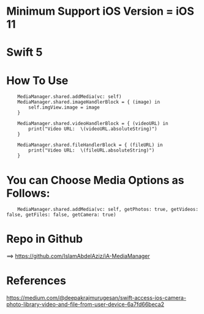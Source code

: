 #
# Minimum Support iOS Version = iOS 11
# Swift 5
#
# How To Use

        MediaManager.shared.addMedia(vc: self)
        MediaManager.shared.imageHandlerBlock = { (image) in
            self.imgView.image = image
        }
        
        MediaManager.shared.videoHandlerBlock = { (videoURL) in
            print("Video URL:  \(videoURL.absoluteString)")
        }
        
        MediaManager.shared.fileHandlerBlock = { (fileURL) in
            print("Video URL:  \(fileURL.absoluteString)")
        }

# You can Choose Media Options as Follows:
        MediaManager.shared.addMedia(vc: self, getPhotos: true, getVideos: false, getFiles: false, getCamera: true)


# Repo in Github 
==> https://github.com/IslamAbdelAziz/iA-MediaManager
# References
 https://medium.com/@deepakrajmurugesan/swift-access-ios-camera-photo-library-video-and-file-from-user-device-6a7fd66beca2


